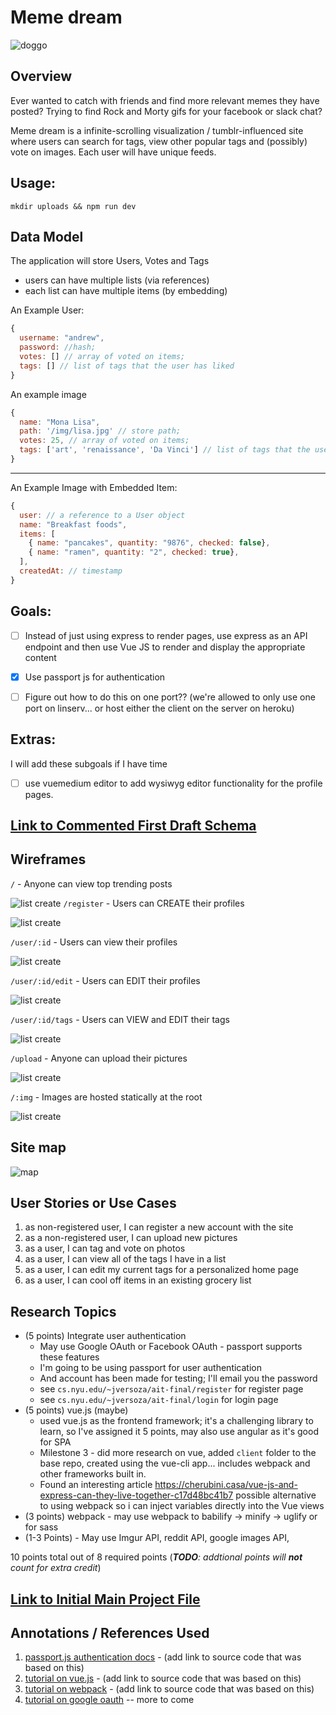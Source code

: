 # Meme dream
![doggo](documentation/doggo.png)
## Overview

Ever wanted to catch with friends and find more relevant memes they have posted? Trying to find Rock and Morty gifs for your facebook or slack chat?

Meme dream is a infinite-scrolling visualization / tumblr-influenced site where users can search for tags, view other popular tags and (possibly) vote on images. Each user will have unique feeds.

## Usage:

`mkdir uploads && npm run dev`

## Data Model

The application will store Users, Votes and Tags

* users can have multiple lists (via references)
* each list can have multiple items (by embedding)

An Example User:

```javascript
{
  username: "andrew",
  password: //hash;
  votes: [] // array of voted on items;
  tags: [] // list of tags that the user has liked
}
```

An example image
```javascript
{
  name: "Mona Lisa",
  path: '/img/lisa.jpg' // store path;
  votes: 25, // array of voted on items;
  tags: ['art', 'renaissance', 'Da Vinci'] // list of tags that the user has liked
}
```
---
An Example Image with Embedded Item:

```javascript
{
  user: // a reference to a User object
  name: "Breakfast foods",
  items: [
    { name: "pancakes", quantity: "9876", checked: false},
    { name: "ramen", quantity: "2", checked: true},
  ],
  createdAt: // timestamp
}
```
## Goals:

- [ ] Instead of just using express to render pages, use express as an API
endpoint and then use Vue JS to render and display the appropriate content

- [x] Use passport js for authentication
- [ ] Figure out how to do this on one port?? (we're allowed to only use one port on linserv... or host either the client on the server on heroku)

## Extras:

I will add these subgoals if I have time

- [ ] use vuemedium editor to add wysiwyg editor functionality for the profile pages.


## [Link to Commented First Draft Schema](db.js)


## Wireframes

`/` - Anyone can view top trending posts

![list create](documentation/root.png)
`/register` - Users can CREATE their profiles

![list create](documentation/register.png)

`/user/:id` - Users can view their profiles

![list create](documentation/user.png)

`/user/:id/edit` - Users can EDIT their profiles

![list create](documentation/useredit.png)

`/user/:id/tags` - Users can VIEW and EDIT their tags

![list create](documentation/usertags.png)

`/upload` - Anyone can upload their pictures

![list create](documentation/Page_3.png)

`/:img` - Images are hosted statically at the root

![list create](documentation/Page_2.png)



## Site map

![map](documentation/Sitemap2.jpg)

## User Stories or Use Cases

1. as non-registered user, I can register a new account with the site
2. as a non-registered user, I can upload new pictures
3. as a user, I can tag and vote on photos
4. as a user, I can view all of the tags I have in a list
5. as a user, I can edit my current tags for a personalized home page
6. as a user, I can cool off items in an existing grocery list

## Research Topics

* (5 points) Integrate user authentication
    * May use Google OAuth or Facebook OAuth - passport supports these features
    * I'm going to be using passport for user authentication
    * And account has been made for testing; I'll email you the password
    * see <code>cs.nyu.edu/~jversoza/ait-final/register</code> for register page
    * see <code>cs.nyu.edu/~jversoza/ait-final/login</code> for login page
* (5 points) vue.js (maybe)
    * used vue.js as the frontend framework; it's a challenging library to learn, so I've assigned it 5 points, may also use angular as it's good for SPA
    * Milestone 3 - did more research on vue, added `client` folder to the base repo, created
    using the vue-cli app... includes webpack and other frameworks built in.
    * Found an interesting article https://cherubini.casa/vue-js-and-express-can-they-live-together-c17d48bc41b7
    possible alternative to using webpack so i can inject variables directly into the Vue views
* (3 points) webpack - may use webpack to babilify -> minify -> uglify or for sass
* (1-3 Points) - May use Imgur API, reddit API, google images API,

10 points total out of 8 required points (___TODO__: addtional points will __not__ count for extra credit_)


## [Link to Initial Main Project File](app.js)


## Annotations / References Used

1. [passport.js authentication docs](http://passportjs.org/docs) - (add link to source code that was based on this)
2. [tutorial on vue.js](https://vuejs.org/v2/guide/) - (add link to source code that was based on this)
3. [tutorial on webpack](https://webpack.js.org/concepts/) - (add link to source code that was based on this)
4. [tutorial on google oauth](https://developers.google.com/identity/protocols/OAuth2)
-- more to come

